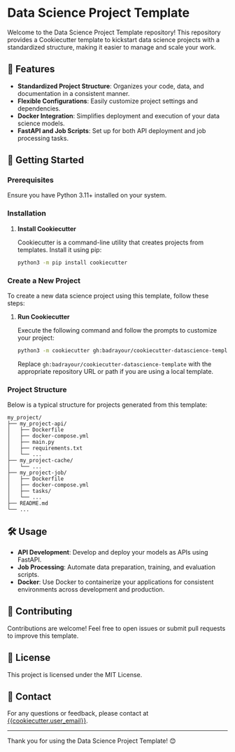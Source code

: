 # Data Science Project Template

Welcome to the Data Science Project Template repository! This repository provides a Cookiecutter template to kickstart data science projects with a standardized structure, making it easier to manage and scale your work.

## 🎯 Features

- **Standardized Project Structure**: Organizes your code, data, and documentation in a consistent manner.
- **Flexible Configurations**: Easily customize project settings and dependencies.
- **Docker Integration**: Simplifies deployment and execution of your data science models.
- **FastAPI and Job Scripts**: Set up for both API deployment and job processing tasks.

## 🚀 Getting Started

### Prerequisites

Ensure you have Python 3.11+ installed on your system.

### Installation

1. **Install Cookiecutter**

   Cookiecutter is a command-line utility that creates projects from templates. Install it using pip:

   ```bash
   python3 -m pip install cookiecutter
   ```

### Create a New Project

To create a new data science project using this template, follow these steps:

1. **Run Cookiecutter**

   Execute the following command and follow the prompts to customize your project:

   ```bash
   python3 -m cookiecutter gh:badrayour/cookiecutter-datascience-template
   ```

   Replace `gh:badrayour/cookiecutter-datascience-template` with the appropriate repository URL or path if you are using a local template.

### Project Structure

Below is a typical structure for projects generated from this template:

```
my_project/
├── my_project-api/
│   ├── Dockerfile
│   ├── docker-compose.yml
│   ├── main.py
│   ├── requirements.txt
│   └── ...
├── my_project-cache/
│   └── ...
├── my_project-job/
│   ├── Dockerfile
│   ├── docker-compose.yml
│   ├── tasks/
│   └── ...
├── README.md
└── ...
```

## 🛠️ Usage

- **API Development**: Develop and deploy your models as APIs using FastAPI.
- **Job Processing**: Automate data preparation, training, and evaluation scripts.
- **Docker**: Use Docker to containerize your applications for consistent environments across development and production.

## 🤝 Contributing

Contributions are welcome! Feel free to open issues or submit pull requests to improve this template.

## 📜 License

This project is licensed under the MIT License.

## 📨 Contact

For any questions or feedback, please contact at [{{cookiecutter.user_email}}](mailto:{{cookiecutter.user_email}}).

---

Thank you for using the Data Science Project Template! 😊
